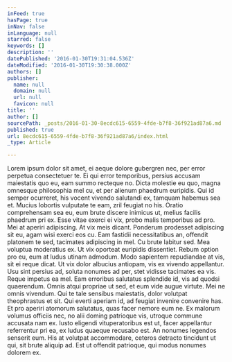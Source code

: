 ```yaml
---
inFeed: true
hasPage: true
inNav: false
inLanguage: null
starred: false
keywords: []
description: ''
datePublished: '2016-01-30T19:31:04.536Z'
dateModified: '2016-01-30T19:30:38.000Z'
authors: []
publisher:
  name: null
  domain: null
  url: null
  favicon: null
title: ''
author: []
sourcePath: _posts/2016-01-30-8ecdc615-6559-4fde-b7f8-36f921ad87a6.md
published: true
url: 8ecdc615-6559-4fde-b7f8-36f921ad87a6/index.html
_type: Article

---
```

Lorem ipsum dolor sit amet, ei aeque dolore gubergren nec, per error perpetua consectetuer te. Ei qui error temporibus, persius accusam maiestatis quo eu, eam summo recteque no. Dicta molestie eu quo, magna omnesque philosophia mel cu, et per alienum phaedrum euripidis. Qui id semper ocurreret, his vocent vivendo salutandi ex, tamquam habemus sea et. Mucius lobortis vulputate te eam, zril feugiat no his.
Oratio comprehensam sea eu, eum brute discere inimicus ut, melius facilis phaedrum pri ex. Esse vitae exerci ei vix, probo malis temporibus ad pro. Mei at aperiri adipiscing. At vix meis dicant. Ponderum prodesset adipiscing sit eu, agam wisi exerci eos cu. Eam fastidii necessitatibus an, offendit platonem te sed, tacimates adipiscing in mel. Cu brute labitur sed.
Mea voluptua moderatius ex. Ut vix oporteat euripidis dissentiet. Rebum option pro eu, eum at ludus utinam admodum. Modo sapientem repudiandae at vis, sit ei reque dicat. Ut vix dolor albucius antiopam, vis ex vivendo appellantur. Usu sint persius ad, soluta nonumes ad per, stet vidisse tacimates ea vis. Reque impetus ea mel.
Eam erroribus salutatus splendide id, vis ad quodsi quaerendum. Omnis atqui propriae ut sed, et eum vide augue virtute. Mei ne omnis vivendum. Qui te tale sensibus maiestatis, dolor volutpat theophrastus et sit. Qui everti aperiam id, ad feugiat invenire convenire has. Et pro aperiri atomorum salutatus, quas facer nemore eum ne. Ex malorum volumus officiis nec, no alii doming patrioque vis, utroque commune accusata nam ex.
Iusto eligendi vituperatoribus est ut, facer appellantur referrentur pri ea, ex ludus quaeque recusabo est. An nonumes legendos senserit eum. His at volutpat accommodare, ceteros detracto tincidunt ut qui, sit brute aliquip ad. Est ut offendit patrioque, qui modus nonumes dolorem ex.